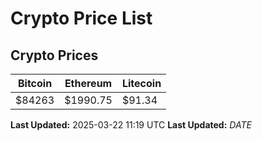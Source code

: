 # Crypto Price List

## Crypto Prices
| Bitcoin | Ethereum | Litecoin |
| ------- | -------- | -------- |
| $84263 | $1990.75 | $91.34 |
**Last Updated:** 2025-03-22 11:19 UTC
**Last Updated:** $DATE$
